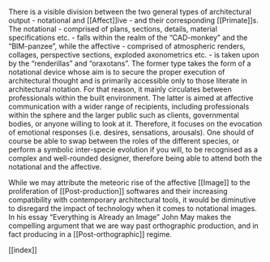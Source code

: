 There is a visible division between the two general types of architectural output - notational and [[Affect]]ive - and their corresponding [[Primate]]s. The notational - comprised of plans, sections, details, material specifications etc. - falls within the realm of the “CAD-monkey” and the “BIM-panzee”, while the affective - comprised of atmospheric renders, collages, perspective sections, exploded axonometrics etc. - is taken upon by the “renderillas” and “oraxotans”. The former type takes the form of a notational device whose aim is to secure the proper execution of architectural thought and is primarily accessible only to those literate in architectural notation. For that reason, it mainly circulates between professionals within the built environment. The latter is aimed at affective communication with a wider range of recipients, including professionals within the sphere and the larger public such as clients, governmental bodies, or anyone willing to look at it. Therefore, it focuses on the evocation of emotional responses (i.e. desires, sensations, arousals). One should of course be able to swap between the roles of the different species, or perform a symbolic inter-specie evolution if you will, to be recognised as a complex and well-rounded designer, therefore being able to attend both the notational and the affective.

While we may attribute the meteoric rise of the affective [[Image]] to the proliferation of [[Post-production]] softwares and their increasing compatibility with contemporary architectural tools, it would be diminutive to disregard the impact of technology when it comes to notational images. In his essay “Everything is Already an Image” John May makes the compelling argument that we are way past orthographic production, and in fact producing in a [[Post-orthographic]] regime.



[[index]]
